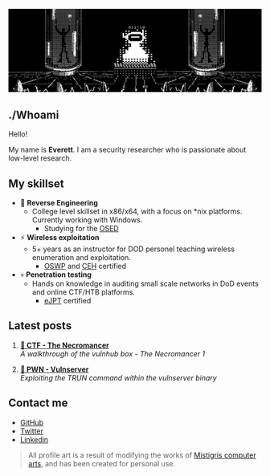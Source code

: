 ![header](https://github.com/OVERBYTEME/OVERBYTEME/blob/main/the_void.jpg)

## ./Whoami
Hello!

My name is **Everett**. I am a security researcher who is passionate about low-level research.

## My skillset

- 🧬 **Reverse Engineering**
  -  College level skillset in x86/x64, with a focus on *nix platforms. Currently working with Windows. 
      - Studying for the [OSED](https://www.offsec.com/courses/exp-301/)
- ⚡ **Wireless exploitation**
  -  5+ years as an instructor for DOD personel teaching wireless enumeration and exploitation.
      -  [OSWP](https://www.offsec.com/courses/pen-210/) and [CEH](https://www.eccouncil.org/train-certify/certified-ethical-hacker-ceh/) certified
- 💀 **Penetration testing**
  -  Hands on knowledge in auditing small scale networks in DoD events and online CTF/HTB platforms.
      -  [eJPT](https://ine.com/learning/certifications/internal/elearnsecurity-junior-penetration-tester-cert) certified

## Latest posts

1. **[🚩 CTF - The Necromancer](/posts/necromancer1/)** <br> *A walkthrough of the vulnhub box - The Necromancer 1*

2. **[🦄 PWN - Vulnserver](/posts/vulnserver1/)** <br> *Exploiting the TRUN command within the vulnserver binary*

## Contact me

* [GitHub](https://github.com/XORMANCER) 
* [Twitter](https://twitter.com/XORMANCER)
* [Linkedin](https://www.linkedin.com/in/ev-platt-iii/) 

> All profile art is a result of modifying the works of [Mistigris computer arts](https://mistigris.org/), and has been created for personal use.
